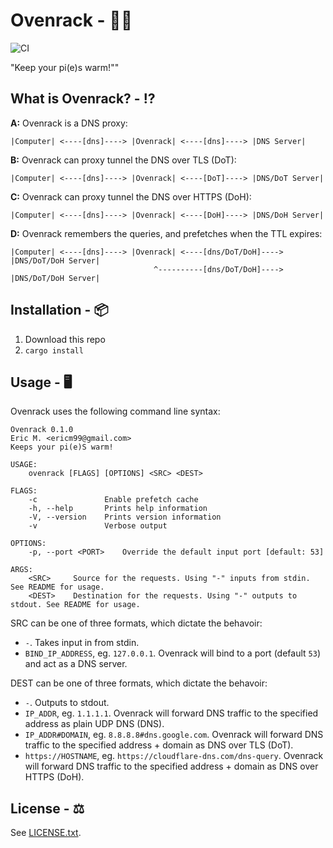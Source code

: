 # Ovenrack - 🍳🥧
![CI](https://github.com/ErisMik/ovenrack/workflows/Rusty/badge.svg)

"Keep your pi(e)s warm!""

## What is Ovenrack? - ⁉️
**A:** Ovenrack is a DNS proxy:
```
|Computer| <----[dns]----> |Ovenrack| <----[dns]----> |DNS Server|
```

**B:** Ovenrack can proxy tunnel the DNS over TLS (DoT):
```
|Computer| <----[dns]----> |Ovenrack| <----[DoT]----> |DNS/DoT Server|
```

**C:** Ovenrack can proxy tunnel the DNS over HTTPS (DoH):
```
|Computer| <----[dns]----> |Ovenrack| <----[DoH]----> |DNS/DoH Server|
```

**D:** Ovenrack remembers the queries, and prefetches when the TTL expires:
```
|Computer| <----[dns]----> |Ovenrack| <----[dns/DoT/DoH]----> |DNS/DoT/DoH Server|
                                ^----------[dns/DoT/DoH]----> |DNS/DoT/DoH Server|
```

## Installation - 📦
1. Download this repo
2. `cargo install`

## Usage - 🖥️
Ovenrack uses the following command line syntax:
```
Ovenrack 0.1.0
Eric M. <ericm99@gmail.com>
Keeps your pi(e)S warm!

USAGE:
    ovenrack [FLAGS] [OPTIONS] <SRC> <DEST>

FLAGS:
    -c               Enable prefetch cache
    -h, --help       Prints help information
    -V, --version    Prints version information
    -v               Verbose output

OPTIONS:
    -p, --port <PORT>    Override the default input port [default: 53]

ARGS:
    <SRC>     Source for the requests. Using "-" inputs from stdin. See README for usage.
    <DEST>    Destination for the requests. Using "-" outputs to stdout. See README for usage.
```

SRC can be one of three formats, which dictate the behavoir:
- `-`. Takes input in from stdin.
- `BIND_IP_ADDRESS`, eg. `127.0.0.1`. Ovenrack will bind to a port (default `53`) and act as a DNS server.


DEST can be one of three formats, which dictate the behavoir:
- `-`. Outputs to stdout.
- `IP_ADDR`, eg. `1.1.1.1`. Ovenrack will forward DNS traffic to the specified address as plain UDP DNS (DNS).
- `IP_ADDR#DOMAIN`, eg. `8.8.8.8#dns.google.com`. Ovenrack will forward DNS traffic to the specified address + domain as DNS over TLS (DoT).
- `https://HOSTNAME`, eg. `https://cloudflare-dns.com/dns-query`. Ovenrack will forward DNS traffic to the specified address + domain as DNS over HTTPS (DoH).

## License - ⚖️
See [LICENSE.txt](LICENSE.txt).
